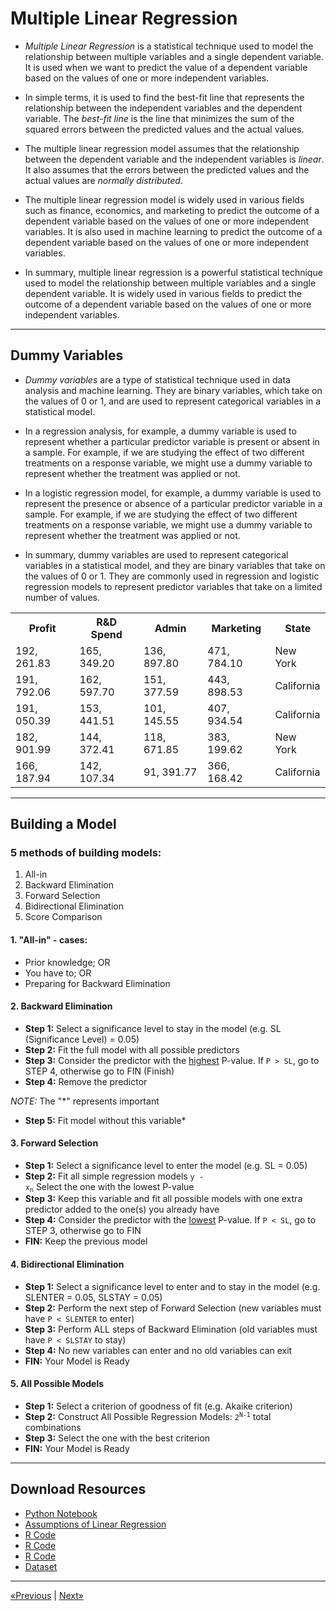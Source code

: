 # Multiple Linear Regression

* *Multiple Linear Regression* is a statistical technique used to model the relationship between multiple variables and a single dependent variable. It is used when we want to predict the value of a dependent variable based on the values of one or more independent variables.

* In simple terms, it is used to find the best-fit line that represents the relationship between the independent variables and the dependent variable. The *best-fit line* is the line that minimizes the sum of the squared errors between the predicted values and the actual values.

* The multiple linear regression model assumes that the relationship between the dependent variable and the independent variables is *linear*. It also assumes that the errors between the predicted values and the actual values are *normally distributed*.

* The multiple linear regression model is widely used in various fields such as finance, economics, and marketing to predict the outcome of a dependent variable based on the values of one or more independent variables. It is also used in machine learning to predict the outcome of a dependent variable based on the values of one or more independent variables.

* In summary, multiple linear regression is a powerful statistical technique used to model the relationship between multiple variables and a single dependent variable. It is widely used in various fields to predict the outcome of a dependent variable based on the values of one or more independent variables.
<hr>

## Dummy Variables

* *Dummy variables* are a type of statistical technique used in data analysis and machine learning. They are binary variables, which take on the values of 0 or 1, and are used to represent categorical variables in a statistical model.

* In a regression analysis, for example, a dummy variable is used to represent whether a particular predictor variable is present or absent in a sample. For example, if we are studying the effect of two different treatments on a response variable, we might use a dummy variable to represent whether the treatment was applied or not.

* In a logistic regression model, for example, a dummy variable is used to represent the presence or absence of a particular predictor variable in a sample. For example, if we are studying the effect of two different treatments on a response variable, we might use a dummy variable to represent whether the treatment was applied or not.

* In summary, dummy variables are used to represent categorical variables in a statistical model, and they are binary variables that take on the values of 0 or 1. They are commonly used in regression and logistic regression models to represent predictor variables that take on a limited number of values.

<table>
    <tr>
        <th>Profit</th>
        <th>R&D Spend</th>
        <th>Admin</th>
        <th>Marketing</th>
        <th>State</th>
    </tr>
    <tr>
        <td>192, 261.83</td>
        <td>165, 349.20</td>
        <td>136, 897.80</td>
        <td>471, 784.10</td>
        <td>New York</td>
    </tr>
    <tr>
        <td>191, 792.06</td>
        <td>162, 597.70</td>
        <td>151, 377.59</td>
        <td>443, 898.53</td>
        <td>California</td>
    </tr>
    <tr>
        <td>191, 050.39</td>
        <td>153, 441.51</td>
        <td>101, 145.55</td>
        <td>407, 934.54</td>
        <td>California</td>
    </tr>
    <tr>
        <td>182, 901.99</td>
        <td>144, 372.41</td>
        <td>118, 671.85</td>
        <td>383, 199.62</td>
        <td>New York</td>
    </tr>
    <tr>
        <td>166, 187.94</td>
        <td>142, 107.34</td>
        <td>91, 391.77</td>
        <td>366, 168.42</td>
        <td>California</td>
    </tr>
</table>
<hr>

## Building a Model

### 5 methods of building models:
1. All-in
2. Backward Elimination
3. Forward Selection
4. Bidirectional Elimination
5. Score Comparison

#### 1. "All-in" - cases:
* Prior knowledge; OR
* You have to; OR
* Preparing for Backward Elimination

#### 2. Backward Elimination
* **Step 1:** Select a significance level to stay in the model (e.g. SL (Significance Level) = 0.05)
* **Step 2:** Fit the full model with all possible predictors
* **Step 3:** Consider the predictor with the <u>highest</u> P-value. If `P > SL`, go to STEP 4, otherwise go to FIN (Finish)
* **Step 4:** Remove the predictor

*NOTE:* The "*" represents important
* **Step 5:** Fit model without this variable*

#### 3. Forward Selection
* **Step 1:** Select a significance level to enter the model (e.g. SL = 0.05)
* **Step 2:** Fit all simple regression models <code>y - x<sub>n</sub></code> Select the one with the lowest P-value
* **Step 3:** Keep this variable and fit all possible models with one extra predictor added to the one(s) you already have
* **Step 4:** Consider the predictor with the <u>lowest</u> P-value. If `P < SL`, go to STEP 3, otherwise go to FIN
* **FIN:** Keep the previous model

#### 4. Bidirectional Elimination
* **Step 1:** Select a significance level to enter and to stay in the model (e.g. SLENTER = 0.05, SLSTAY = 0.05)
* **Step 2:** Perform the next step of Forward Selection (new variables must have `P < SLENTER` to enter)
* **Step 3:** Perform ALL steps of Backward Elimination (old variables must have `P < SLSTAY` to stay)
* **Step 4:** No new variables can enter and no old variables can exit
* **FIN:** Your Model is Ready

#### 5. All Possible Models
* **Step 1:** Select a criterion of goodness of fit (e.g. Akaike criterion)
* **Step 2:** Construct All Possible Regression Models: <code>2<sup>N-1</sup></code> total combinations
* **Step 3:** Select the one with the best criterion
* **FIN:** Your Model is Ready
<hr>

## Download Resources
* <a href="Python/Multiple Linear Regression in Python.ipynb" download>Python Notebook</a>
* <a href="Assumptions of Linear Regression.ipynb" download>Assumptions of Linear Regression</a>
* <a href="R/01. Multiple Linear Regression in R.r" download>R Code</a>
* <a href="R/02. Backward Elimination.r" download>R Code</a>
* <a href="R/03. Automatic Implementation of BE in R.r" download>R Code</a>
* <a href="Python/50_Startups.csv" download>Dataset</a>
<hr>

<a href="../Section 06 - Simple Linear Regression">«Previous</a> | <a href="../Section 08 - Polynomial Regression">Next»</a>
